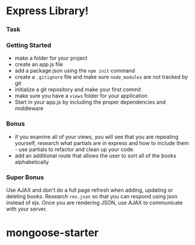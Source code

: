 # Express Library!

### Task


### Getting Started

- make a folder for your project
- create an app.js file
- add a package json using the `npm init` command
- create a `.gitignore` file and make sure `node_modules` are not tracked by git
- initialize a git repository and make your first commit
- make sure you have a `views` folder for your application
- Start in your app.js by including the proper dependencies and middleware

### Bonus

- if you examine all of your views, you will see that you are repeating yourself, research what partials are in express and how to include them - use partials to refactor and clean up your code.
- add an additional route that allows the user to sort all of the books alphabetically

### Super Bonus

Use AJAX and don't do a full page refresh when adding, updating or deleting books. Research `res.json` so that you can respond using json instead of ejs. Once you are rendering JSON, use AJAX to communicate with your server.
# mongoose-starter
